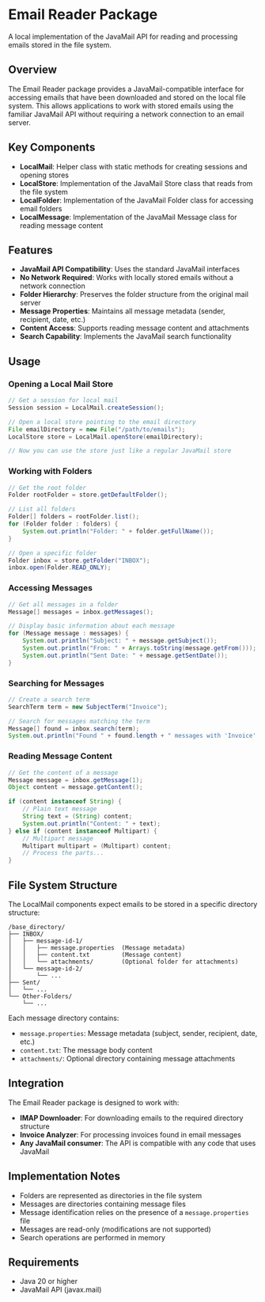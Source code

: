 # Email Reader Package

A local implementation of the JavaMail API for reading and processing emails stored in the file system.

## Overview

The Email Reader package provides a JavaMail-compatible interface for accessing emails that have been downloaded and stored on the local file system. This allows applications to work with stored emails using the familiar JavaMail API without requiring a network connection to an email server.

## Key Components

- **LocalMail**: Helper class with static methods for creating sessions and opening stores
- **LocalStore**: Implementation of the JavaMail Store class that reads from the file system
- **LocalFolder**: Implementation of the JavaMail Folder class for accessing email folders
- **LocalMessage**: Implementation of the JavaMail Message class for reading message content

## Features

- **JavaMail API Compatibility**: Uses the standard JavaMail interfaces
- **No Network Required**: Works with locally stored emails without a network connection
- **Folder Hierarchy**: Preserves the folder structure from the original mail server
- **Message Properties**: Maintains all message metadata (sender, recipient, date, etc.)
- **Content Access**: Supports reading message content and attachments
- **Search Capability**: Implements the JavaMail search functionality

## Usage

### Opening a Local Mail Store

```java
// Get a session for local mail
Session session = LocalMail.createSession();

// Open a local store pointing to the email directory
File emailDirectory = new File("/path/to/emails");
LocalStore store = LocalMail.openStore(emailDirectory);

// Now you can use the store just like a regular JavaMail store
```

### Working with Folders

```java
// Get the root folder
Folder rootFolder = store.getDefaultFolder();

// List all folders
Folder[] folders = rootFolder.list();
for (Folder folder : folders) {
    System.out.println("Folder: " + folder.getFullName());
}

// Open a specific folder
Folder inbox = store.getFolder("INBOX");
inbox.open(Folder.READ_ONLY);
```

### Accessing Messages

```java
// Get all messages in a folder
Message[] messages = inbox.getMessages();

// Display basic information about each message
for (Message message : messages) {
    System.out.println("Subject: " + message.getSubject());
    System.out.println("From: " + Arrays.toString(message.getFrom()));
    System.out.println("Sent Date: " + message.getSentDate());
}
```

### Searching for Messages

```java
// Create a search term
SearchTerm term = new SubjectTerm("Invoice");

// Search for messages matching the term
Message[] found = inbox.search(term);
System.out.println("Found " + found.length + " messages with 'Invoice' in subject");
```

### Reading Message Content

```java
// Get the content of a message
Message message = inbox.getMessage(1);
Object content = message.getContent();

if (content instanceof String) {
    // Plain text message
    String text = (String) content;
    System.out.println("Content: " + text);
} else if (content instanceof Multipart) {
    // Multipart message
    Multipart multipart = (Multipart) content;
    // Process the parts...
}
```

## File System Structure

The LocalMail components expect emails to be stored in a specific directory structure:

```
/base_directory/
├── INBOX/
│   ├── message-id-1/
│   │   ├── message.properties  (Message metadata)
│   │   ├── content.txt         (Message content)
│   │   └── attachments/        (Optional folder for attachments)
│   └── message-id-2/
│       └── ...
├── Sent/
│   └── ...
└── Other-Folders/
    └── ...
```

Each message directory contains:
- `message.properties`: Message metadata (subject, sender, recipient, date, etc.)
- `content.txt`: The message body content
- `attachments/`: Optional directory containing message attachments

## Integration

The Email Reader package is designed to work with:

- **IMAP Downloader**: For downloading emails to the required directory structure
- **Invoice Analyzer**: For processing invoices found in email messages
- **Any JavaMail consumer**: The API is compatible with any code that uses JavaMail

## Implementation Notes

- Folders are represented as directories in the file system
- Messages are directories containing message files
- Message identification relies on the presence of a `message.properties` file
- Messages are read-only (modifications are not supported)
- Search operations are performed in memory

## Requirements

- Java 20 or higher
- JavaMail API (javax.mail)